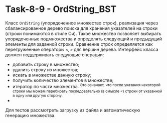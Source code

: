 # Task-8-9 - OrdString_BST

 Класс `OrdString` (упорядоченное множество строк), реализация через сбалансированное дерево поиска для хранения указателей на строки (строки понимаются в стиле Си). Такое множество позволяет выбирать упорядоченные подмножества и определять следующий и предыдущий элементы для заданной строки. Сравнение строк определяется как перегруженные операторы `<`, `>` для вершин дерева.
 Интерфейс класса должен поддерживать следующие операции:
 
* добавить строку в множество;
* удалить строку из множества;
* искать в множестве данную строку;
* получить количество элементов в множестве;
* итератор по части множества. <sup> Это означает, что после указания некоторой строки мы можем перебирать последовательно (в смысле <) строки от указанной в одну или другую сторону. </sup>
* 
 Для тестов рассмотреть загрузку из файла и автоматическую генерацию множества.
